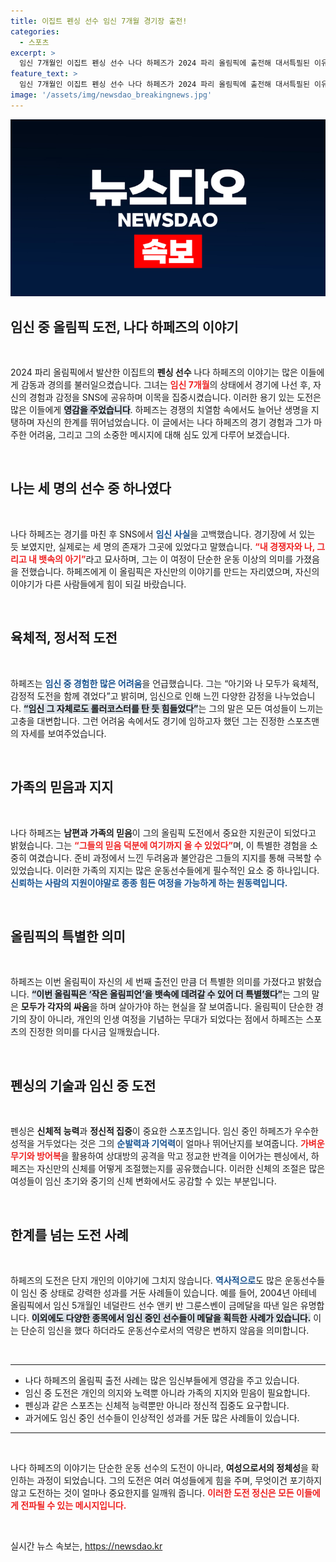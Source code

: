 ```yaml
---
title: 이집트 펜싱 선수 임신 7개월 경기장 출전!
categories:
  - 스포츠
excerpt: >
  임신 7개월인 이집트 펜싱 선수 나다 하페즈가 2024 파리 올림픽에 출전해 대서특필된 이유! 그녀는 경기 후 “나와 내 아기, 경쟁자가 있는 세 명의 선수”라고 밝혔고, 힘든 여정을 공유했습니다. 놀라운 도전을 함께한 이야기를 확인하세요!
feature_text: >
  임신 7개월인 이집트 펜싱 선수 나다 하페즈가 2024 파리 올림픽에 출전해 대서특필된 이유! 그녀는 경기 후 “나와 내 아기, 경쟁자가 있는 세 명의 선수”라고 밝혔고, 힘든 여정을 공유했습니다. 놀라운 도전을 함께한 이야기를 확인하세요!
image: '/assets/img/newsdao_breakingnews.jpg'
---
```


<p><img src="/assets/img/newsdao_breakingnews.jpg" alt="ontimetimes 속보" /></p>

<h2 data-ke-size="size26">임신 중 올림픽 도전, 나다 하페즈의 이야기</h2>

<p data-ke-size="size16">&nbsp;</p>

<p data-ke-size="size16">2024 파리 올림픽에서 발산한 이집트의 <b>펜싱 선수</b> 나다 하페즈의 이야기는 많은 이들에게 감동과 경의를 불러일으켰습니다. 그녀는 <b><span style="color: #ee2323;">임신 7개월</span></b>의 상태에서 경기에 나선 후, 자신의 경험과 감정을 SNS에 공유하며 이목을 집중시켰습니다. 이러한 용기 있는 도전은 많은 이들에게 <b><span style="background-color: #21538527;">영감을 주었습니다</span></b>. 하페즈는 경쟁의 치열함 속에서도 늘어난 생명을 지탱하며 자신의 한계를 뛰어넘었습니다. 이 글에서는 나다 하페즈의 경기 경험과 그가 마주한 어려움, 그리고 그의 소중한 메시지에 대해 심도 있게 다루어 보겠습니다.</p>

<p data-ke-size="size16">&nbsp;</p>

<h2 data-ke-size="size26">나는 세 명의 선수 중 하나였다</h2>

<p data-ke-size="size16">&nbsp;</p>

<p data-ke-size="size16">나다 하페즈는 경기를 마친 후 SNS에서 <b><span style="color: #1a5490;">임신 사실</span></b>을 고백했습니다. 경기장에 서 있는 듯 보였지만, 실제로는 세 명의 존재가 그곳에 있었다고 말했습니다. <b><span style="color: #ee2323;">“내 경쟁자와 나, 그리고 내 뱃속의 아기”</span></b>라고 묘사하며, 그는 이 여정이 단순한 운동 이상의 의미를 가졌음을 전했습니다. 하페즈에게 이 올림픽은 자신만의 이야기를 만드는 자리였으며, 자신의 이야기가 다른 사람들에게 힘이 되길 바랐습니다.</p>

<p data-ke-size="size16">&nbsp;</p>

<h2 data-ke-size="size26">육체적, 정서적 도전</h2>

<p data-ke-size="size16">&nbsp;</p>

<p data-ke-size="size16">하페즈는 <b><span style="color: #1a5490;">임신 중 경험한 많은 어려움</span></b>을 언급했습니다. 그는 “아기와 나 모두가 육체적, 감정적 도전을 함께 겪었다”고 밝히며, 임신으로 인해 느낀 다양한 감정을 나누었습니다. <b><span style="background-color: #21538527;">“임신 그 자체로도 롤러코스터를 탄 듯 힘들었다”</span></b>는 그의 말은 모든 여성들이 느끼는 고충을 대변합니다. 그런 어려움 속에서도 경기에 임하고자 했던 그는 진정한 스포츠맨의 자세를 보여주었습니다.</p>

<p data-ke-size="size16">&nbsp;</p>

<h2 data-ke-size="size26">가족의 믿음과 지지</h2>

<p data-ke-size="size16">&nbsp;</p>

<p data-ke-size="size16">나다 하페즈는 <b>남편과 가족의 믿음</b>이 그의 올림픽 도전에서 중요한 지원군이 되었다고 밝혔습니다. 그는 <b><span style="color: #ee2323;">“그들의 믿음 덕분에 여기까지 올 수 있었다”</span></b>며, 이 특별한 경험을 소중히 여겼습니다. 준비 과정에서 느낀 두려움과 불안감은 그들의 지지를 통해 극복할 수 있었습니다. 이러한 가족의 지지는 많은 운동선수들에게 필수적인 요소 중 하나입니다. <b><span style="color: #1a5490;">신뢰하는 사람의 지원이야말로 종종 힘든 여정을 가능하게 하는 원동력입니다.</span></b></p>

<p data-ke-size="size16">&nbsp;</p>

<h2 data-ke-size="size26">올림픽의 특별한 의미</h2>

<p data-ke-size="size16">&nbsp;</p>

<p data-ke-size="size16">하페즈는 이번 올림픽이 자신의 세 번째 출전인 만큼 더 특별한 의미를 가졌다고 밝혔습니다. <b><span style="background-color: #21538527;">“이번 올림픽은 ‘작은 올림피언’을 뱃속에 데려갈 수 있어 더 특별했다”</span></b>는 그의 말은 <b>모두가 각자의 싸움</b>을 하며 살아가야 하는 현실을 잘 보여줍니다. 올림픽이 단순한 경기의 장이 아니라, 개인의 인생 여정을 기념하는 무대가 되었다는 점에서 하페즈는 스포츠의 진정한 의미를 다시금 일깨웠습니다.</p>

<p data-ke-size="size16">&nbsp;</p>

<h2 data-ke-size="size26">펜싱의 기술과 임신 중 도전</h2>

<p data-ke-size="size16">&nbsp;</p>

<p data-ke-size="size16">펜싱은 <b>신체적 능력</b>과 <b>정신적 집중</b>이 중요한 스포츠입니다. 임신 중인 하페즈가 우수한 성적을 거두었다는 것은 그의 <b><span style="color: #1a5490;">순발력과 기억력</span></b>이 얼마나 뛰어난지를 보여줍니다. <b><span style="color: #ee2323;">가벼운 무기와 방어복</span></b>을 활용하여 상대방의 공격을 막고 정교한 반격을 이어가는 펜싱에서, 하페즈는 자신만의 신체를 어떻게 조절했는지를 공유했습니다. 이러한 신체의 조절은 많은 여성들이 임신 초기와 중기의 신체 변화에서도 공감할 수 있는 부분입니다.</p>

<p data-ke-size="size16">&nbsp;</p>

<h2 data-ke-size="size26">한계를 넘는 도전 사례</h2>

<p data-ke-size="size16">&nbsp;</p>

<p data-ke-size="size16">하페즈의 도전은 단지 개인의 이야기에 그치지 않습니다. <b><span style="color: #1a5490;">역사적으로</span></b>도 많은 운동선수들이 임신 중 상태로 강력한 성과를 거둔 사례들이 있습니다. 예를 들어, 2004년 아테네 올림픽에서 임신 5개월인 네덜란드 선수 앤키 반 그룬스벤이 금메달을 따낸 일은 유명합니다. <b><span style="background-color: #21538527;">이외에도 다양한 종목에서 임신 중인 선수들이 메달을 획득한 사례가 있습니다.</span></b> 이는 단순히 임신을 했다 하더라도 운동선수로서의 역량은 변하지 않음을 의미합니다.</p>

<p data-ke-size="size16">&nbsp;</p>

<hr />

<ul>
    <li>나다 하페즈의 올림픽 출전 사례는 많은 임신부들에게 영감을 주고 있습니다.</li>
    <li>임신 중 도전은 개인의 의지와 노력뿐 아니라 가족의 지지와 믿음이 필요합니다.</li>
    <li>펜싱과 같은 스포츠는 신체적 능력뿐만 아니라 정신적 집중도 요구합니다.</li>
    <li>과거에도 임신 중인 선수들이 인상적인 성과를 거둔 많은 사례들이 있습니다.</li>
</ul>

<hr />

<p data-ke-size="size16">&nbsp;</p>

<p data-ke-size="size16">나다 하페즈의 이야기는 단순한 운동 선수의 도전이 아니라, <b>여성으로서의 정체성</b>을 확인하는 과정이 되었습니다. 그의 도전은 여러 여성들에게 힘을 주며, 무엇이건 포기하지 않고 도전하는 것이 얼마나 중요한지를 일깨워 줍니다. <b><span style="color: #ee2323;">이러한 도전 정신은 모든 이들에게 전파될 수 있는 메시지입니다.</span></b></p>

<p data-ke-size="size16">&nbsp;</p>
실시간 뉴스 속보는, <a href="https://newsdao.kr" rel="dofollow">https://newsdao.kr</a>


